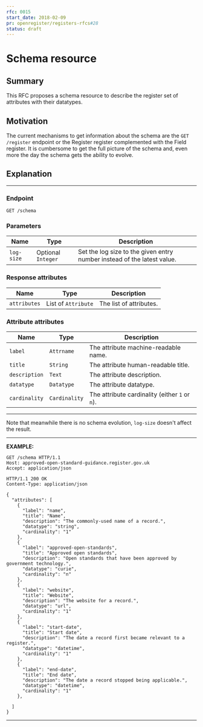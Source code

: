 ```yaml
---
rfc: 0015
start_date: 2018-02-09
pr: openregister/registers-rfcs#28
status: draft
---
```


# Schema resource

## Summary

This RFC proposes a schema resource to describe the register set of attributes
with their datatypes.


## Motivation

The current mechanisms to get information about the schema are the `GET
/register` endpoint or the Register register complemented with the Field
register. It is cumbersome to get the full picture of the schema and, even
more the day the schema gets the ability to evolve.


## Explanation

***
### Endpoint

```
GET /schema
```

### Parameters

|Name|Type|Description|
|-|-|-|
|`log-size` | Optional `Integer`| Set the log size to the given entry number instead of the latest value.|


### Response attributes

|Name|Type|Description|
|-|-|-|
|`attributes` | List of `Attribute`| The list of attributes.|


### Attribute attributes

|Name|Type|Description|
|-|-|-|
|`label` | `Attrname` | The attribute machine-readable name.|
|`title` | `String` | The attribute human-readable title.|
|`description` | `Text` | The attribute description.|
|`datatype` | `Datatype` | The attribute datatype.|
|`cardinality` | `Cardinality` | The attribute cardinality (either `1` or `n`).|
***

Note that meanwhile there is no schema evolution, `log-size` doesn't affect
the result.

***
**EXAMPLE:**

```http
GET /schema HTTP/1.1
Host: approved-open-standard-guidance.register.gov.uk
Accept: application/json
```

```http
HTTP/1.1 200 OK
Content-Type: application/json

{
  "attributes": [
    {
      "label": "name",
      "title": "Name",
      "description": "The commonly-used name of a record.",
      "datatype": "string",
      "cardinality": "1"
    },
    {
      "label": "approved-open-standards",
      "title": "Approved open standards",
      "description": "Open standards that have been approved by government technology.",
      "datatype": "curie",
      "cardinality": "n"
    },
    {
      "label": "website",
      "title": "Website",
      "description": "The website for a record.",
      "datatype": "url",
      "cardinality": "1"
    },
    {
      "label": "start-date",
      "title": "Start date",
      "description": "The date a record first became relevant to a register.",
      "datatype": "datetime",
      "cardinality": "1"
    },
    {
      "label": "end-date",
      "title": "End date",
      "description": "The date a record stopped being applicable.",
      "datatype": "datetime",
      "cardinality": "1"
    },

  ]
}
```
***
